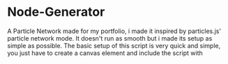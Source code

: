 # Node-Generator
A Particle Network made for my portfolio, i made it inspired by particles.js' particle network mode. It doesn't run as smooth but i made its setup as simple as possible.
The basic setup of this script is very quick and simple, you just have to create a canvas element
<canvas id="[whatever u want]" class="nodegen"></canvas>
and include the script with
<script src="[wherever u put it]/Node Generator.js"></script>
